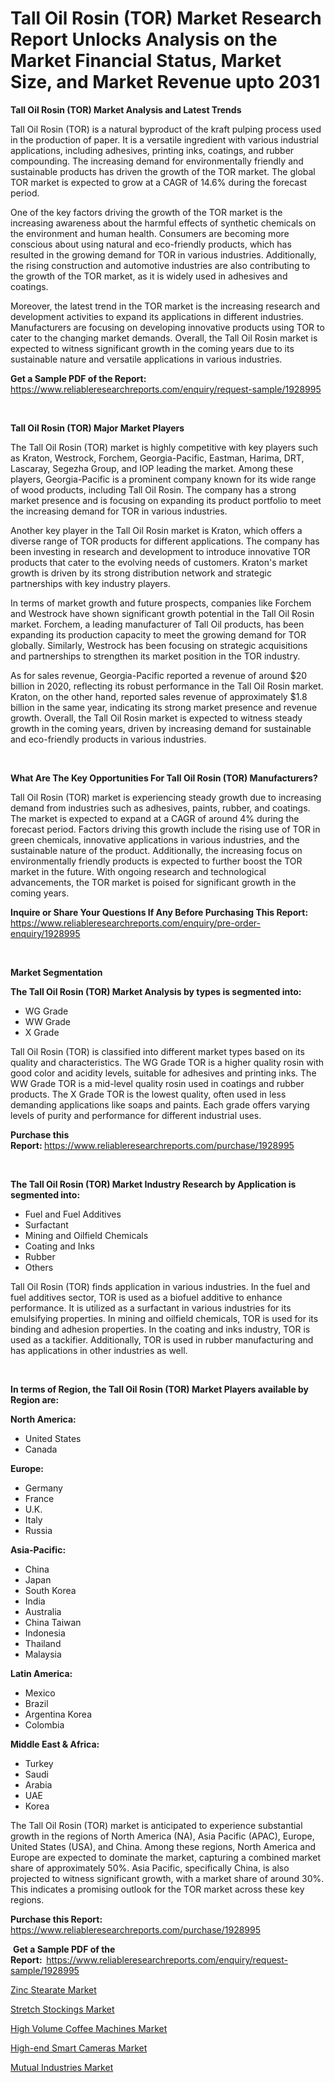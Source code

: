 <p><h1>Tall Oil Rosin (TOR) Market Research Report Unlocks Analysis on the Market Financial Status, Market Size, and Market Revenue upto 2031</h1></p><p><strong>Tall Oil Rosin (TOR) Market Analysis and Latest Trends</strong></p>
<p><p>Tall Oil Rosin (TOR) is a natural byproduct of the kraft pulping process used in the production of paper. It is a versatile ingredient with various industrial applications, including adhesives, printing inks, coatings, and rubber compounding. The increasing demand for environmentally friendly and sustainable products has driven the growth of the TOR market. The global TOR market is expected to grow at a CAGR of 14.6% during the forecast period.</p><p>One of the key factors driving the growth of the TOR market is the increasing awareness about the harmful effects of synthetic chemicals on the environment and human health. Consumers are becoming more conscious about using natural and eco-friendly products, which has resulted in the growing demand for TOR in various industries. Additionally, the rising construction and automotive industries are also contributing to the growth of the TOR market, as it is widely used in adhesives and coatings.</p><p>Moreover, the latest trend in the TOR market is the increasing research and development activities to expand its applications in different industries. Manufacturers are focusing on developing innovative products using TOR to cater to the changing market demands. Overall, the Tall Oil Rosin market is expected to witness significant growth in the coming years due to its sustainable nature and versatile applications in various industries.</p></p>
<p><strong>Get a Sample PDF of the Report:&nbsp;</strong> <a href="https://www.reliableresearchreports.com/enquiry/request-sample/1928995">https://www.reliableresearchreports.com/enquiry/request-sample/1928995</a></p>
<p>&nbsp;</p>
<p><strong>Tall Oil Rosin (TOR) Major Market Players</strong></p>
<p><p>The Tall Oil Rosin (TOR) market is highly competitive with key players such as Kraton, Westrock, Forchem, Georgia-Pacific, Eastman, Harima, DRT, Lascaray, Segezha Group, and IOP leading the market. Among these players, Georgia-Pacific is a prominent company known for its wide range of wood products, including Tall Oil Rosin. The company has a strong market presence and is focusing on expanding its product portfolio to meet the increasing demand for TOR in various industries.</p><p>Another key player in the Tall Oil Rosin market is Kraton, which offers a diverse range of TOR products for different applications. The company has been investing in research and development to introduce innovative TOR products that cater to the evolving needs of customers. Kraton's market growth is driven by its strong distribution network and strategic partnerships with key industry players.</p><p>In terms of market growth and future prospects, companies like Forchem and Westrock have shown significant growth potential in the Tall Oil Rosin market. Forchem, a leading manufacturer of Tall Oil products, has been expanding its production capacity to meet the growing demand for TOR globally. Similarly, Westrock has been focusing on strategic acquisitions and partnerships to strengthen its market position in the TOR industry.</p><p>As for sales revenue, Georgia-Pacific reported a revenue of around $20 billion in 2020, reflecting its robust performance in the Tall Oil Rosin market. Kraton, on the other hand, reported sales revenue of approximately $1.8 billion in the same year, indicating its strong market presence and revenue growth. Overall, the Tall Oil Rosin market is expected to witness steady growth in the coming years, driven by increasing demand for sustainable and eco-friendly products in various industries.</p></p>
<p>&nbsp;</p>
<p><strong>What Are The Key Opportunities For Tall Oil Rosin (TOR) Manufacturers?</strong></p>
<p><p>Tall Oil Rosin (TOR) market is experiencing steady growth due to increasing demand from industries such as adhesives, paints, rubber, and coatings. The market is expected to expand at a CAGR of around 4% during the forecast period. Factors driving this growth include the rising use of TOR in green chemicals, innovative applications in various industries, and the sustainable nature of the product. Additionally, the increasing focus on environmentally friendly products is expected to further boost the TOR market in the future. With ongoing research and technological advancements, the TOR market is poised for significant growth in the coming years.</p></p>
<p><strong>Inquire or Share Your Questions If Any Before Purchasing This Report:</strong> <a href="https://www.reliableresearchreports.com/enquiry/pre-order-enquiry/1928995">https://www.reliableresearchreports.com/enquiry/pre-order-enquiry/1928995</a></p>
<p>&nbsp;</p>
<p><strong>Market Segmentation</strong></p>
<p><strong>The Tall Oil Rosin (TOR) Market Analysis by types is segmented into:</strong></p>
<p><ul><li>WG Grade</li><li>WW Grade</li><li>X Grade</li></ul></p>
<p><p>Tall Oil Rosin (TOR) is classified into different market types based on its quality and characteristics. The WG Grade TOR is a higher quality rosin with good color and acidity levels, suitable for adhesives and printing inks. The WW Grade TOR is a mid-level quality rosin used in coatings and rubber products. The X Grade TOR is the lowest quality, often used in less demanding applications like soaps and paints. Each grade offers varying levels of purity and performance for different industrial uses.</p></p>
<p><strong>Purchase this Report:&nbsp;</strong><a href="https://www.reliableresearchreports.com/purchase/1928995">https://www.reliableresearchreports.com/purchase/1928995</a></p>
<p>&nbsp;</p>
<p><strong>The Tall Oil Rosin (TOR) Market Industry Research by Application is segmented into:</strong></p>
<p><ul><li>Fuel and Fuel Additives</li><li>Surfactant</li><li>Mining and Oilfield Chemicals</li><li>Coating and Inks</li><li>Rubber</li><li>Others</li></ul></p>
<p><p>Tall Oil Rosin (TOR) finds application in various industries. In the fuel and fuel additives sector, TOR is used as a biofuel additive to enhance performance. It is utilized as a surfactant in various industries for its emulsifying properties. In mining and oilfield chemicals, TOR is used for its binding and adhesion properties. In the coating and inks industry, TOR is used as a tackifier. Additionally, TOR is used in rubber manufacturing and has applications in other industries as well.</p></p>
<p>&nbsp;</p>
<p><strong>In terms of Region, the Tall Oil Rosin (TOR) Market Players available by Region are:</strong></p>
<p>
    <p> <strong> North America: </strong>
        <ul>
            <li>United States</li>
            <li>Canada</li>
        </ul>
        </p> 
    <p> <strong> Europe: </strong>
        <ul>
            <li>Germany</li>
            <li>France</li>
            <li>U.K.</li>
            <li>Italy</li>
            <li>Russia</li>
        </ul>
        </p> 
    <p> <strong> Asia-Pacific: </strong>
        <ul>
            <li>China</li>
            <li>Japan</li>
            <li>South Korea</li>
            <li>India</li>
            <li>Australia</li>
            <li>China Taiwan</li>
            <li>Indonesia</li>
            <li>Thailand</li>
            <li>Malaysia</li>
        </ul>
        </p> 
    <p> <strong> Latin America: </strong>
        <ul>
            <li>Mexico</li>
            <li>Brazil</li>
            <li>Argentina Korea</li>
            <li>Colombia</li>
        </ul>
        </p> 
    <p> <strong> Middle East & Africa: </strong>
        <ul>
            <li>Turkey</li>
            <li>Saudi</li>
            <li>Arabia</li>
            <li>UAE</li>
            <li>Korea</li>
        </ul>
    </p>
    </p>
<p><p>The Tall Oil Rosin (TOR) market is anticipated to experience substantial growth in the regions of North America (NA), Asia Pacific (APAC), Europe, United States (USA), and China. Among these regions, North America and Europe are expected to dominate the market, capturing a combined market share of approximately 50%. Asia Pacific, specifically China, is also projected to witness significant growth, with a market share of around 30%. This indicates a promising outlook for the TOR market across these key regions.</p></p>
<p><strong>Purchase this Report: </strong><a href="https://www.reliableresearchreports.com/purchase/1928995">https://www.reliableresearchreports.com/purchase/1928995</a></p>
<p>&nbsp;<strong>Get a Sample PDF of the Report:&nbsp;&nbsp;</strong><a href="https://www.reliableresearchreports.com/enquiry/request-sample/1928995">https://www.reliableresearchreports.com/enquiry/request-sample/1928995</a></p>
<p><strong></strong></p>
<p><p><a href="https://view.publitas.com/reportprime-1/zinc-stearate-market-analysis-and-market-size-global-industry-overview-market-segmentation-and-forecast-2024-to-2031/">Zinc Stearate Market</a></p><p><a href="https://view.publitas.com/reportprime-1/stretch-stockings-market-size-focuses-on-market-dynamics-in-depth-analysis-and-future-projections-of-its-market-forecasted-for-period-from-2024-to-2031/">Stretch Stockings Market</a></p><p><a href="https://picayune-night-cbd.notion.site/High-Volume-Coffee-Machines-Market-Size-and-Examines-its-Market-Scope-with-a-Primary-Focus-on-Grow-6135f130aa8e460bb8a4c3ae2b180fbb">High Volume Coffee Machines Market</a></p><p><a href="https://artistic-helicopter-ca9.notion.site/Insights-into-High-end-Smart-Cameras-Market-Size-Analysing-Market-Share-Trends-and-Growth-from-20-931cbeea02e04180ac359e2423153797">High-end Smart Cameras Market</a></p><p><a href="https://valiant-lunge-8fe.notion.site/Mutual-Industries-Market-Growth-Market-Trends-COVID-19-Impact-and-Forecasts-for-period-from-2024--445e45bd47af4c11abbdcebd5a4d5f23">Mutual Industries Market</a></p></p>